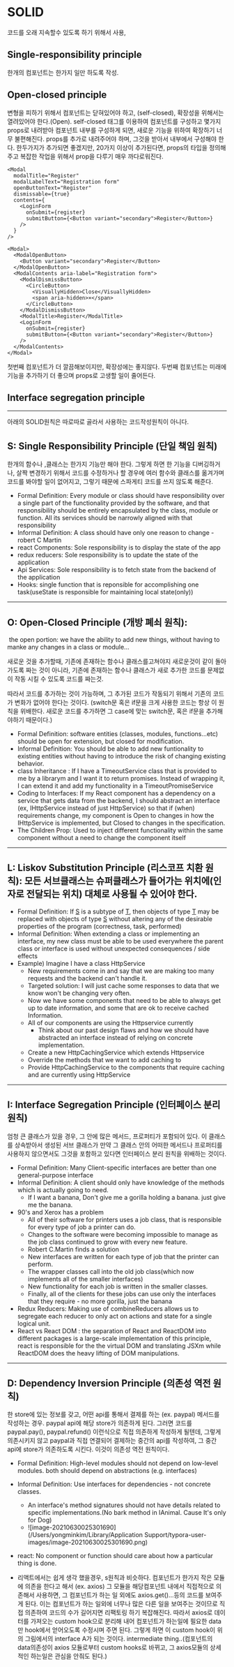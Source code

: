 # SOLID

코드를 오래 지속할수 있도록 하기 위해서 사용, 

## Single-responsibility principle

한개의 컴포넌트는 한가지 일만 하도록 작성. 



## Open-closed principle

변형을 피하기 위해서 컴포넌트는 닫혀있어야 하고, (self-closed), 확장성을 위해서는 열려있어야 한다.(Open). self-closed 태그를 이용하여 컴포넌트를 구성하고 몇가지 props로 내려받아 컴포넌트 내부를 구성하게 되면, 새로운 기능을 위하여 확장하기 너무 불편해진다. props를 추가로 내려주어야 하며, 그것을 받아서 내부에서 구성해야 한다. 한두가지가 추가되면 좋겠지만, 20가지 이상이 추가된다면, props의 타입을 정의해주고 복잡한 작업을 위해서 prop을 다루기 매우 까다로워진다.

```react
<Modal
  modalTitle="Register"
  modalLabelText="Registration form"
  openButtonText="Register"
  dismissable={true}
  contents={
    <LoginForm
      onSubmit={register}
      submitButton={<Button variant="secondary">Register</Button>}
    />
  }
/>
```

```react
<Modal>
  <ModalOpenButton>
    <Button variant="secondary">Register</Button>
  </ModalOpenButton>
  <ModalContents aria-label="Registration form">
    <ModalDismissButton>
      <CircleButton>
        <VisuallyHidden>Close</VisuallyHidden>
        <span aria-hidden>×</span>
      </CircleButton>
    </ModalDismissButton>
    <ModalTitle>Register</ModalTitle>
    <LoginForm
      onSubmit={register}
      submitButton={<Button variant="secondary">Register</Button>}
    />
  </ModalContents>
</Modal>
```

첫번째 컴포넌트가 더 깔끔해보이지만, 확장성에는 좋지않다. 두번째 컴포넌트는 미래에 기능을 추가하기 더 좋으며 props로 고생할 일이 줄어든다.

## **Interface segregation principle**





-----

아래의 SOLID원칙은 따로따로 골라서 사용하는 코드작성원칙이 아니다.

## S: Single Responsibility Principle (단일 책임 원칙)

한개의 함수나 ,클래스는 한가지 기능만 해야 한다. 그렇게 하면 한 기능을 디버깅하거나, 살짝 변경하기 위해서 코드를 수정하거나 할 경우에 여러 함수와 클래스를 옮겨가며 코드를 봐야할 일이 없어지고, 그렇기 때문에 스파게티 코드를 쓰지 않도록 해준다.

* Formal Definition: Every module or class should have responsibility over a single part of the functionality provided by the software, and that responsibility should be entirely encapsulated by the class, module or function. All its services should be narrowly aligned with that responsibility
* Informal Definition:  A class should have only one reason to change - robert C Martin
* react Components: Sole responsibility is to display the state of the app
* redux reducers: Sole responsibility is to update the state of the application
* Api Services: Sole responsibility is to fetch state from the backend of the application
* Hooks: single function that is reponsible for accomplishing one task(useState is responsible for maintaining local state(only))

---

## O: Open-Closed Principle (개방 폐쇠 원칙): 

​	the open portion: we have the ability to add new things, without having to manke any changes in a class or module...

새로운 것을 추가할때, 기존에 존재하는 함수나 클래스를고쳐야지 새로운것이 같이 돌아가도록 짜는 것이 아니라, 기존에 존재하는 함수나 클래스가 새로 추가한 코드를 문제없이 작동 시킬 수 있도록 코드를 짜는것.

따라서 코드를 추가하는 것이 가능하며, 그 추가된 코드가 작동되기 위해서 기존의 코드가 변화가 없어야 한다는 것이다. (switch문 혹은 if문을 크게 사용한 코드는 항상 이 원칙을 위배한다. 새로운 코드를 추가하면 그 case에 맞는 switch문, 혹은  if문을 추가해야하기 때문이다.)

* Formal Definition: software entities (classes, modules, functions...etc) should be open for extension, but closed for modification.
* Informal Definition: You should be able to add new funtionality to existing entities without having to introduce the risk of changing existing behavior.
* class Inheritance : If I have a TimeoutService class that is provided to me by a librarym and I want it to return promises. Instead of wrapping it, I can extend it and add my functionality in a TimeoutPromiseService
* Coding to Interfaces: If my React component has a dependency on a service that gets data from the backend, I should abstract an interface (ex, IHttpService instead of just HttpService) so that if (when) requirements change, my component is Open to changes in how the IHttpService is implemented, but Closed to changes in the specification.
* The Children Prop: Used to inject different functionality within the same component without a need to change the component itself

---

## L: Liskov Substitution Principle (리스코프 치환 원칙): 모든 서브클래스는 슈퍼클래스가 들어가는 위치에(인자로 전달되는 위치) 대체로 사용될 수 있어야 한다.

* Formal Definition: If <u>S</u> is a subtype of <u>T</u>, then objects of type <u>T</u> may be replaced with objects of type <u>S</u> without altering any of the desirable properties of the program (correctness, task, performed)
* Informal Definition: When extending a class or implementing an interface, my new class must be able to be used everywhere the parent class or interface is used without unexpected consequences / side effects
* Example) Imagine I have a class HttpService
  * New requirements come in and say that we are making too many requests and the backend can't handle it.
  * Targeted solution: I will just cache some responses to data that we know won't be changing very often.
  * Now we have some components that need to be able to always get up to date information, and some that are ok to receive cached Information.
  * All of our components are using the Httpservice currently
    * Think about our past design flaws and how we should have abstracted an interface instead of relying on concrete implementation.
  * Create a new HttpCachingService which extends Httpservice
  * Override the methods that we want to add caching to
  * Provide HttpCachingService to the components that require caching and are currently using HttpService

---

## I: Interface Segregation Principle (인터페이스 분리 원칙)

엄청 큰 클래스가 있을 경우, 그 안에 많은 메서드, 프로퍼티가 포함되어 있다. 이 클래스를 상속받아서 생성된 서브 클래스가 만약 그 클래스 안의 어떠한 메서드나 프로퍼티를 사용하지 않으면서도 그것을 포함하고 있다면 인터페이스 분리 원칙을 위배하는 것이다.

* Formal Definition: Many Client-specific interfaces are better than one general-purpose interface
* Informal Definition: A client should only have knowledge of the methods which is actually going to need.
  * If I want a banana, Don't give me a gorilla holding a banana. just give me the banana.
* 90's and Xerox has a problem
  * All of their software for printers uses a job class, that is responsible for every type of job a printer can do.
  * Changes to the software were becoming impossible to manage as the job class continued to grow with every new feature. 
  * Robert C.Martin finds a solution
  * New interfaces are written for each type of job that the printer can perform.
  * The wrapper classes call into the old job class(which now implements all of the smaller interfaces)
  * New functionality for each job is written in the smaller classes.
  * Finally, all of the clients for these jobs can use only the interfaces that they require - no more gorilla, just the banana
* Redux Reducers: Making use of combineReducers allows us to segregate each reducer to only act on actions and state for a single logical unit.
* React vs React DOM : the separation of React and ReactDOM into different packages is a large-scale implementation of this principle, react is responsible for the the virtual DOM and translating JSXm while ReactDOM does the heavy lifting of DOM manipulations.

---

## D: Dependency Inversion Principle (의존성 역전 원칙)

 한 store에 있는 정보를 갖고, 어떤 api를 통해서 결제를 하는 (ex. paypal) 메서드를 작성하는 경우. paypal api에 해당 store가 의존하게 된다. 그러면 코드를 paypal.pay(), paypal.refund() 이런식으로 직접 의존하게 작성하게 될텐데, 그렇게 의존시키지 않고 paypal과 직접 연결되어 결제하는 중간의 api를 작성하여, 그 중간 api에 store가 의존하도록 시킨다. 이것이 의존성 역전 원칙이다.

* Formal Definition: High-level modules should not depend on low-level modules. both should depend on abstractions (e.g. interfaces)
* Informal Definition: Use interfaces for dependencies - not concrete classes.
  * An interface's method signatures should not have details related to specific implementations.(No bark method in IAnimal. Cause It's only for Dog)
  * ![image-20210630025301690](/Users/yongminkim/Library/Application Support/typora-user-images/image-20210630025301690.png)

* react: No component or function should care about how a particular thing is done.
* 리액트에서는 쉽게 생각 했을경우, s원칙과 비슷하다. 컴포넌트가 한가지 작은 모듈에 의존을 한다고 해서 (ex. axios) 그 모듈을 해당컴포넌트 내에서 직접적으로 의존해서 사용하면, 그 컴포넌트가 하는 일 외에도 axios.get()...등의 코드를 보여주게 된다. 이는 컴포넌트가 하는 일외에 너무나 많은 다른 일을 보여주는 것이므로 직접 의존하여 코드의 수가 길어지면 리팩토링 하기 복잡해진다. 따라서  axios로 데이터를 가져오는 custom hook으로 분리해 내어 컴포넌트가 하는일에 필요한 data만 hook에서 얻어오도록 수정시며 주면 된다. 그렇게 하면 이 custom hook이 위의 그림에서의 interface A가 되는 것이다. intermediate thing..(컴포넌트의 data의존성이 axios 모듈로부터 custom hooks로 바뀌고, 그 axios모듈의 상세적인 하는일은 관심을 안줘도 된다.)
